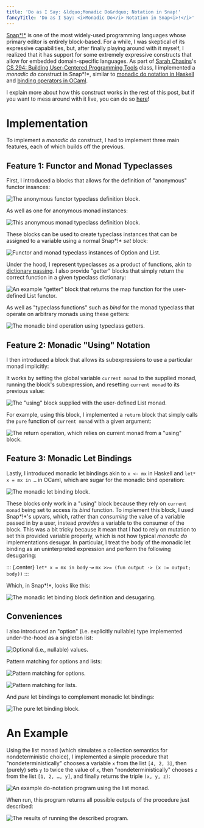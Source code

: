 ```yaml
---
title: 'Do as I Say: &ldquo;Monadic Do&rdquo; Notation in Snap!'
fancyTitle: 'Do as I Say: <i>Monadic Do</i> Notation in Snap<i>!</i>'
---
```


[Snap*!*](https://snap.berkeley.edu/) is one of the most widely-used programming
languages whose primary editor is entirely block-based.
For a while, I was skeptical of its expressive capabilities,
but, after finally playing around with it myself, I realized that it has support
for some extremely expressive constructs that allow for embedded domain-specific
languages.
As part of
[Sarah Chasins](https://schasins.com/)'s
[CS 294: Building User-Centered Programming Tools](http://schasins.com/cs294-usable-programming-2020/)
class, I implemented a *monadic do* construct in Snap*!*, similar to
[monadic do notation in Haskell](https://en.wikibooks.org/wiki/Haskell/do_notation)
and
[binding operators in OCaml](https://caml.inria.fr/pub/docs/manual-ocaml/bindingops.html).

I explain more about how this construct works in the rest of this post, but if
you want to mess around with it live, you can do so
[here](https://snap.berkeley.edu/snap/snap.html#present:Username=justinlubin&ProjectName=monadic-do&editMode&noRun)!

# Implementation

To implement a *monadic do* construct, I had to implement three main features,
each of which builds off the previous.

## Feature 1: Functor and Monad Typeclasses

First, I introduced a blocks that allows for the definition of "anonymous"
functor insances:

![The anonymous functor typeclass definition block.](functor.png)

As well as one for anonymous monad instances:

![This anonymous monad typeclass definition block.](monad.png)

These blocks can be used to create typeclass instances that can be assigned to
a variable using a normal Snap*!* *set* block:

![Functor and monad typeclass instances of Option and List.](instances.png)

Under the hood, I represent typeclasses as a product of functions, akin to
[dictionary passing](http://okmij.org/ftp/Computation/typeclass.html#dict).
I also provide "getter" blocks that simply return the correct function in a
given typeclass dictionary:

![An example "getter" block that returns the map function for the user-defined
List functor.](map.png)

As well as "typeclass functions" such as *bind* for the monad typeclass that
operate on arbitrary monads using these getters:

![The *monadic bind* operation using typeclass getters.](bind.png)

## Feature 2: Monadic "Using" Notation

I then introduced a block that allows its subexpressions to use a particular
monad implicitly:

It works by setting the global variable `current monad` to the supplied monad,
running the block's subexpression, and resetting `current monad` to its previous
value:

![The "using" block supplied with the user-defined List monad.](using-list.png)

For example, using this block, I implemented a `return` block that simply
calls the `pure` function of `current monad` with a given argument:

![The *return* operation, which relies on `current monad` from a "using"
block.](return-def.png)

## Feature 3: Monadic Let Bindings

Lastly, I introduced monadic let bindings akin to `x <- mx` in Haskell
and `let* x = mx in …` in OCaml, which are sugar for the monadic bind operation:

![The monadic let binding block.](monadic-let.png)

These blocks only work in a "using" block because they rely on `current monad`
being set to access its *bind* function.
To implement this block, I used Snap*!*'s upvars, which, rather than *consuming*
the value of a variable passed in by a user, instead *provides* a variable
to the consumer of the block.
This was a bit tricky because it mean that I had to rely on mutation to set this
provided variable properly, which is not how typical *monadic do*
implementations desugar.
In particular, I treat the body of the monadic let
binding as an uninterpreted expression and perform the following desugaring:

::: {.center}
`let* x = mx in body` ↝ `mx >>= (fun output -> (x := output; body))`
:::

Which, in Snap*!*, looks like this:

![The *monadic let binding* block definition and
desugaring.](monadic-let-def.png)

## Conveniences

I also introduced an "option" (i.e. explicitly nullable) type implemented
under-the-hood as a singleton list:

![Optional (i.e., nullable) values.](some-3.png)

Pattern matching for options and lists:

![Pattern matching for options.](option-match.png)

![Pattern matching for lists.](list-match.png)

And *pure* let bindings to complement monadic let bindings:

![The *pure let binding* block.](pure-let.png)

# An Example

Using the list monad (which simulates a collection semantics for
nondeterministic choice), I implemented a simple procedure that
"nondeterministically" chooses a variable `x` from the list `[4, 2, 3]`, then
(purely) sets `y` to twice the value of `x`, then "nondeterministically" chooses
`z` from the list `[1, 2, …, y]`, and finally returns the triple `(x, y, z)`:

![An example do-notation program using the list monad.](list-monad-ex.png)

When run, this program returns all possible outputs of the procedure just
described:

![The results of running the described program.](list-monad-ex-out.png)
